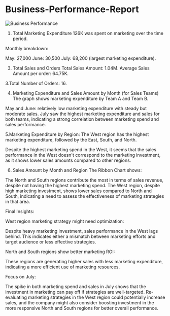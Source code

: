 # Business-Performance-Report

![Business Performance](https://github.com/user-attachments/assets/a72e5006-0450-42a0-a878-ddb55f7ae366)

1. Total Marketing Expenditure
126K was spent on marketing over the time period.
   
Monthly breakdown:

May: 27,000
June: 30,500
July: 68,200 (largest marketing expenditure).

3. Total Sales and Orders
Total Sales Amount: 1.04M.
Average Sales Amount per order: 64.75K.

3.Total Number of Orders: 16.

4. Marketing Expenditure and Sales Amount by Month (for Sales Teams)
The graph shows marketing expenditure by Team A and Team B.

May and June: relatively low marketing expenditure with steady but moderate sales.
July saw the highest marketing expenditure and sales for both teams, indicating a strong correlation between marketing spend and sales performance.

5.Marketing Expenditure by Region:
The West region has the highest marketing expenditure, followed by the East, South, and North.

Despite the highest marketing spend in the West, it seems that the sales performance in the West doesn't correspond to the marketing investment, as it shows lower sales amounts compared to other regions.

6. Sales Amount by Month and Region
The Ribbon Chart shows:

The North and South regions contribute the most in terms of sales revenue, despite not having the highest marketing spend.
The West region, despite high marketing investment, shows lower sales compared to North and South, indicating a need to assess the effectiveness of marketing strategies in that area.

Final Insights:

West region marketing strategy might need optimization:

Despite heavy marketing investment, sales performance in the West lags behind. This indicates either a mismatch between marketing efforts and target audience or less effective strategies.

North and South regions show better marketing ROI: 

These regions are generating higher sales with less marketing expenditure, indicating a more efficient use of marketing resources.

Focus on July: 

The spike in both marketing spend and sales in July shows that the investment in marketing can pay off if strategies are well-targeted.
Re-evaluating marketing strategies in the West region could potentially increase sales, and the company might also consider boosting investment in the more responsive North and South regions for better overall performance.
